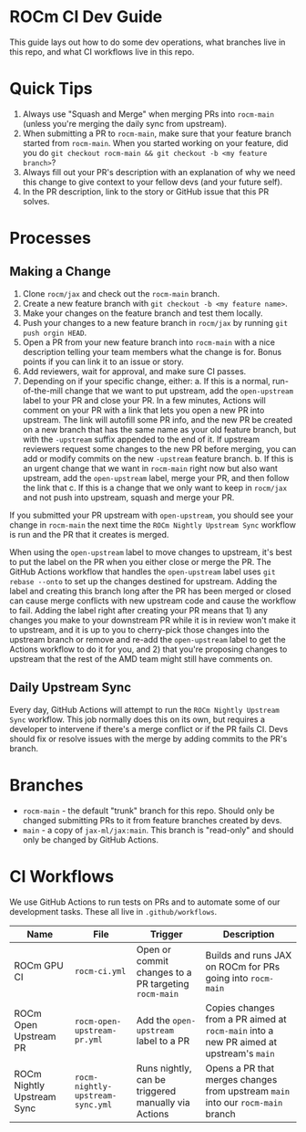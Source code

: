 # ROCm CI Dev Guide

This guide lays out how to do some dev operations, what branches live in this repo, and what CI workflows live in this repo.

# Quick Tips

1. Always use "Squash and Merge" when merging PRs into `rocm-main` (unless you're merging the daily sync from upstream).
2. When submitting a PR to `rocm-main`, make sure that your feature branch started from `rocm-main`. When you started working on your feature, did you do `git checkout rocm-main && git checkout -b <my feature branch>`?
3. Always fill out your PR's description with an explanation of why we need this change to give context to your fellow devs (and your future self).
4. In the PR description, link to the story or GitHub issue that this PR solves.

# Processes

## Making a Change

1. Clone `rocm/jax` and check out the `rocm-main` branch.
2. Create a new feature branch with `git checkout -b <my feature name>`.
3. Make your changes on the feature branch and test them locally.
4. Push your changes to a new feature branch in `rocm/jax` by running
   `git push orgin HEAD`.
5. Open a PR from your new feature branch into `rocm-main` with a nice description telling your
   team members what the change is for. Bonus points if you can link it to an issue or story.
6. Add reviewers, wait for approval, and make sure CI passes.
7. Depending on if your specific change, either:
  a. If this is a normal, run-of-the-mill change that we want to put upstream, add the
     `open-upstream` label to your PR and close your PR. In a few minutes, Actions will
     comment on your PR with a link that lets you open a new PR into upstream. The link will
     autofill some PR info, and the new PR be created on a new branch that has the same name
     as your old feature branch, but with the `-upstream` suffix appended to the end of it.
     If upstream reviewers request some changes to the new PR before merging, you can add
     or modify commits on the new `-upstream` feature branch.
  b. If this is an urgent change that we want in `rocm-main` right now but also want upstream,
     add the `open-upstream` label, merge your PR, and then follow the link that 
  c. If this is a change that we only want to keep in `rocm/jax` and not push into upstream,
     squash and merge your PR.

If you submitted your PR upstream with `open-upstream`, you should see your change in `rocm-main`
the next time the `ROCm Nightly Upstream Sync` workflow is run and the PR that it creates is
merged.

When using the `open-upstream` label to move changes to upstream, it's best to put the label on the PR when you either close or merge the PR. The GitHub Actions workflow that handles the `open-upstream` label uses `git rebase --onto` to set up the changes destined for upstream. Adding the label and creating this branch long after the PR has been merged or closed can cause merge conflicts with new upstream code and cause the workflow to fail. Adding the label right after creating your PR means that 1) any changes you make to your downstream PR while it is in review won't make it to upstream, and it is up to you to cherry-pick those changes into the upstream branch or remove and re-add the `open-upstream` label to get the Actions workflow to do it for you, and 2) that you're proposing changes to upstream that the rest of the AMD team might still have comments on.

## Daily Upstream Sync

Every day, GitHub Actions will attempt to run the `ROCm Nightly Upstream Sync` workflow. This job
normally does this on its own, but requires a developer to intervene if there's a merge conflict
or if the PR fails CI. Devs should fix or resolve issues with the merge by adding commits to the
PR's branch.

# Branches

 * `rocm-main` - the default "trunk" branch for this repo.  Should only be changed submitting PRs to it from feature branches created by devs.
 * `main` - a copy of `jax-ml/jax:main`. This branch is "read-only" and should only be changed by GitHub Actions.

# CI Workflows

We use GitHub Actions to run tests on PRs and to automate some of our
development tasks. These all live in `.github/workflows`.

| Name                       | File                             | Trigger                                              | Description                                                                            |
|----------------------------|----------------------------------|------------------------------------------------------|----------------------------------------------------------------------------------------|
| ROCm GPU CI                | `rocm-ci.yml`                    | Open or commit changes to a PR targeting `rocm-main` | Builds and runs JAX on ROCm for PRs going into `rocm-main`                             |
| ROCm Open Upstream PR      | `rocm-open-upstream-pr.yml`      | Add the `open-upstream` label to a PR                | Copies changes from a PR aimed at `rocm-main` into a new PR aimed at upstream's `main` |
| ROCm Nightly Upstream Sync | `rocm-nightly-upstream-sync.yml` | Runs nightly, can be triggered manually via Actions  | Opens a PR that merges changes from upstream `main` into our `rocm-main` branch        |

